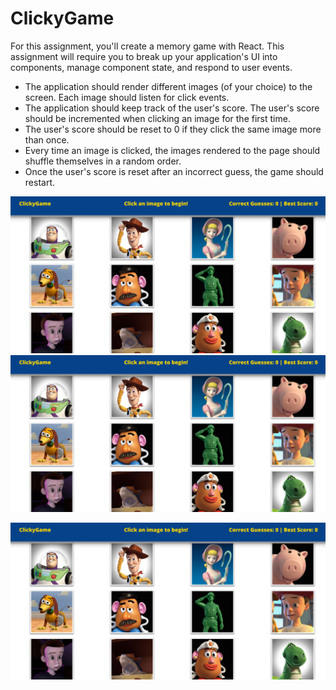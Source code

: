 # ClickyGame

For this assignment, you'll create a memory game with React. This assignment will require you to break up your application's UI into components, manage component state, and respond to user events.

* The application should render different images (of your choice) to the screen. Each image should listen for click events.
* The application should keep track of the user's score. The user's score should be incremented when clicking an image for the first time.
* The user's score should be reset to 0 if they click the same image more than once.
* Every time an image is clicked, the images rendered to the page should shuffle themselves in a random order.
* Once the user's score is reset after an incorrect guess, the game should restart.

![GitHub Logo](https://github.com/aamoesi/clicky.io/blob/master/public/assets/images/screenshot.jpg)
![Alt Text](https://github.com/aamoesi/clicky.io/blob/master/public/assets/images/screenshot.jpg
)

![screenshot](./public/assets/images/screenshot.JPG)
